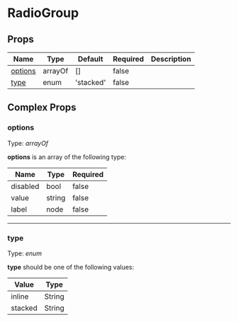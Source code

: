 # RadioGroup

## Props
| Name                                | Type    | Default   | Required | Description |
| ----------------------------------- | ------- | --------- | -------- | ----------- |
| [options](#markdown-header-options) | arrayOf | []        | false    |             |
| [type](#markdown-header-type)       | enum    | 'stacked' | false    |             |

## Complex Props

### options
Type: _arrayOf_

**options** is an array of the following type:

| Name     | Type   | Required |
| -------- | ------ | -------- |
| disabled | bool   | false    |
| value    | string | false    |
| label    | node   | false    |

--------------------------------------------------------------------------------

### type
Type: _enum_

**type** should be one of the following values:

| Value   | Type   |
| ------- | ------ |
| inline  | String |
| stacked | String |
